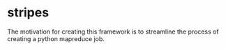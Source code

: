 stripes
=======

The motivation for creating this framework is to streamline the process of creating a python mapreduce job.
